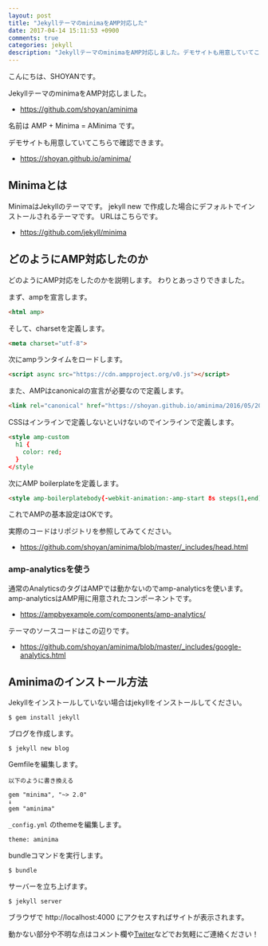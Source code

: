 ```yaml
---
layout: post
title: "JekyllテーマのminimaをAMP対応した"
date: 2017-04-14 15:11:53 +0900
comments: true
categories: jekyll
description: "JekyllテーマのminimaをAMP対応しました。デモサイトも用意していてこちらで確認できます。"
---
```


こんにちは、SHOYANです。

JekyllテーマのminimaをAMP対応しました。

* https://github.com/shoyan/aminima

名前は AMP + Minima = AMinima です。

デモサイトも用意していてこちらで確認できます。

* https://shoyan.github.io/aminima/

## Minimaとは

MinimaはJekyllのテーマです。
jekyll new で作成した場合にデフォルトでインストールされるテーマです。
URLはこちらです。

* https://github.com/jekyll/minima

## どのようにAMP対応したのか

どのようにAMP対応をしたのかを説明します。
わりとあっさりできました。

まず、ampを宣言します。

```html
<html amp>
```

そして、charsetを定義します。

```html
<meta charset="utf-8">
```

次にampランタイムをロードします。

```html
<script async src="https://cdn.ampproject.org/v0.js"></script>
```

また、AMPはcanonicalの宣言が必要なので定義します。

```html
<link rel="canonical" href="https://shoyan.github.io/aminima/2016/05/20/welcome-to-jekyll.html">
```

CSSはインラインで定義しないといけないのでインラインで定義します。

```html
<style amp-custom
  h1 {
    color: red;
  }
</style
```

次にAMP boilerplateを定義します。

```html
<style amp-boilerplatebody{-webkit-animation:-amp-start 8s steps(1,end) 0s 1 normal both;-moz-animation:-amp-start 8s steps(1,end) 0s 1 normal both;-ms-animation:-amp-start 8s steps(1,end) 0s 1 normal both;animation:-amp-start 8s steps(1,end) 0s 1 normal both}@-webkit-keyframes -amp-start{from{visibility:hidden}to{visibility:visible}}@-moz-keyframes -amp-start{from{visibility:hidden}to{visibility:visible}}@-ms-keyframes -amp-start{from{visibility:hidden}to{visibility:visible}}@-o-keyframes -amp-start{from{visibility:hidden}to{visibility:visible}}@keyframes -amp-start{from{visibility:hidden}to{visibility:visible}}</style<noscript<style amp-boilerplatebody{-webkit-animation:none;-moz-animation:none;-ms-animation:none;animation:none}</style</noscript
```

これでAMPの基本設定はOKです。

実際のコードはリポジトリを参照してみてください。

- https://github.com/shoyan/aminima/blob/master/_includes/head.html

### amp-analyticsを使う

通常のAnalyticsのタグはAMPでは動かないのでamp-analyticsを使います。
amp-analyticsはAMP用に用意されたコンポーネントです。

- https://ampbyexample.com/components/amp-analytics/

テーマのソースコードはこの辺りです。

- https://github.com/shoyan/aminima/blob/master/_includes/google-analytics.html

## Aminimaのインストール方法

Jekyllをインストールしていない場合はjekyllをインストールしてください。

```
$ gem install jekyll
```

ブログを作成します。

```
$ jekyll new blog

```

Gemfileを編集します。

```
以下のように書き換える

gem "minima", "~> 2.0"
↓
gem "aminima"
```

`_config.yml` のthemeを編集します。

```
theme: aminima
```

bundleコマンドを実行します。

```
$ bundle
```

サーバーを立ち上げます。

```
$ jekyll server
```

ブラウザで http://localhost:4000 にアクセスすればサイトが表示されます。

動かない部分や不明な点はコメント欄や[Twiter](https://twitter.com/sinn_shoyan)などでお気軽にご連絡ください！

